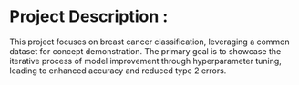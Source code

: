 # Project Description :
This project focuses on breast cancer classification, leveraging a common dataset for concept demonstration. The primary goal is to showcase the iterative process of model improvement through hyperparameter tuning, leading to enhanced accuracy and reduced type 2 errors.
